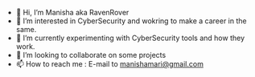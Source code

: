 - 👋 Hi, I’m Manisha aka RavenRover
- 👀 I’m interested in CyberSecurity and wokring to make a career in the same.
- 🌱 I’m currently experimenting with CyberSecurity tools and how they work.
- 💞️ I’m looking to collaborate on some projects
- 📫 How to reach me : E-mail to manishamari@gmail.com

<!---
MANISHA2610/MANISHA2610 is a ✨ special ✨ repository because its `README.md` (this file) appears on your GitHub profile.
You can click the Preview link to take a look at your changes.
--->

